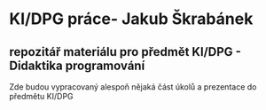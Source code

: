 # KI/DPG práce- Jakub Škrabánek
## repozitář materiálu pro předmět KI/DPG - Didaktika programování

Zde budou vypracovaný alespoň nějaká část úkolů a prezentace do předmětu KI/DPG

